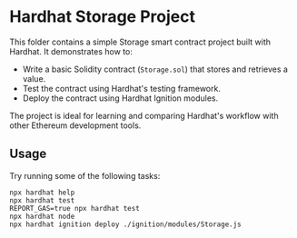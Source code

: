 # Hardhat Storage Project

This folder contains a simple Storage smart contract project built with Hardhat. It demonstrates how to:

- Write a basic Solidity contract (`Storage.sol`) that stores and retrieves a value.
- Test the contract using Hardhat's testing framework.
- Deploy the contract using Hardhat Ignition modules.

The project is ideal for learning and comparing Hardhat's workflow with other Ethereum development tools.

## Usage

Try running some of the following tasks:

```shell
npx hardhat help
npx hardhat test
REPORT_GAS=true npx hardhat test
npx hardhat node
npx hardhat ignition deploy ./ignition/modules/Storage.js
```
